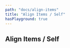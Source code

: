 ```yaml
---
path: "docs/align-items"
title: "Align Items / Self"
hasPlayground: true
---
```


## Align Items / Self

<controls prop="alignItems"></controls>

<controls prop="alignSelf"></controls>
